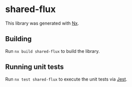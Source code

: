 # shared-flux

This library was generated with [Nx](https://nx.dev).

## Building

Run `nx build shared-flux` to build the library.

## Running unit tests

Run `nx test shared-flux` to execute the unit tests via [Jest](https://jestjs.io).
